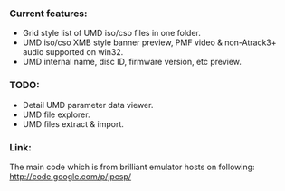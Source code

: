 ### Current features: ###
  * Grid style list of UMD iso/cso files in one folder.
  * UMD iso/cso XMB style banner preview, PMF video & non-Atrack3+ audio supported on win32.
  * UMD internal name, disc ID, firmware version, etc preview.

### TODO: ###
  * Detail UMD parameter data viewer.
  * UMD file explorer.
  * UMD files extract & import.

### Link: ###
The main code which is from brilliant emulator hosts on following:
http://code.google.com/p/jpcsp/